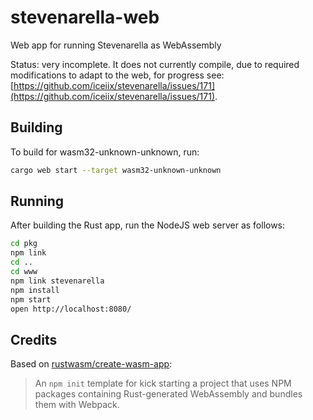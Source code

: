 # stevenarella-web

Web app for running Stevenarella as WebAssembly

Status: very incomplete. It does not currently compile, due to required modifications to adapt to the web,
for progress see: [https://github.com/iceiix/stevenarella/issues/171](https://github.com/iceiix/stevenarella/issues/171).

## Building

To build for wasm32-unknown-unknown, run:

```sh
cargo web start --target wasm32-unknown-unknown
```

## Running

After building the Rust app, run the NodeJS web server as follows:

```sh
cd pkg
npm link
cd ..
cd www
npm link stevenarella
npm install
npm start
open http://localhost:8080/
```

## Credits

Based on [rustwasm/create-wasm-app](https://github.com/rustwasm/create-wasm-app):

> An `npm init` template for kick starting a project that uses NPM packages
> containing Rust-generated WebAssembly and bundles them with Webpack.

